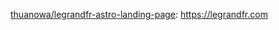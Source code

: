 [thuanowa/legrandfr-astro-landing-page](https://github.com/thuanowa/legrandfr-astro-landing-page): <https://legrandfr.com>
